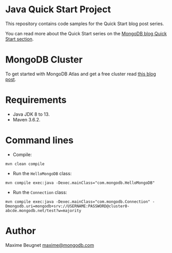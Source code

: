 # Java Quick Start Project

This repository contains code samples for the Quick Start blog post series.

You can read more about the Quick Start series on the [MongoDB blog Quick Start section](https://www.mongodb.com/blog/channel/quickstart).

# MongoDB Cluster

To get started with MongoDB Atlas and get a free cluster read [this blog post](https://www.mongodb.com/blog/post/quick-start-getting-your-free-mongodb-atlas-cluster).

# Requirements

- Java JDK 8 to 13.
- Maven 3.6.2.

# Command lines

- Compile: 

```
mvn clean compile
```

- Run the `HelloMongoDB` class: 

```
mvn compile exec:java -Dexec.mainClass="com.mongodb.HelloMongoDB"
```
- Run the `Connection` class: 

```
mvn compile exec:java -Dexec.mainClass="com.mongodb.Connection" -Dmongodb.uri=mongodb+srv://USERNAME:PASSWORD@cluster0-abcde.mongodb.net/test?w=majority
```

# Author

Maxime Beugnet <maxime@mongodb.com>
